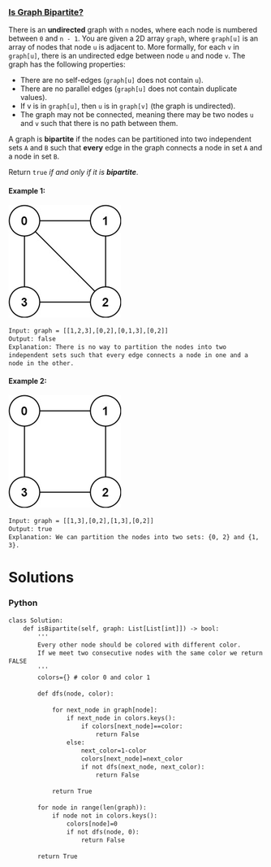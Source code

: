 ### [Is Graph Bipartite?](https://leetcode.com/problems/is-graph-bipartite/) <br>

There is an **undirected** graph with `n` nodes, where each node is numbered between `0` and `n - 1`. You are given a 2D array `graph`, where `graph[u]` is an array of nodes that node `u` is adjacent to. More formally, for each `v` in `graph[u]`, there is an undirected edge between node `u` and node `v`. The graph has the following properties:

 - There are no self-edges (`graph[u]` does not contain `u`).
 - There are no parallel edges (`graph[u]` does not contain duplicate values).
 - If v is in `graph[u]`, then `u` is in `graph[v]` (the graph is undirected).
 - The graph may not be connected, meaning there may be two nodes `u` and `v` such that there is no path between them.

A graph is **bipartite** if the nodes can be partitioned into two independent sets `A` and `B` such that **every** edge in the graph connects a node in set `A` and a node in set `B`.

Return `true` *if and only if it is ***bipartite****.



#### Example 1:
<img src="../../../../../images/785bi2.jpg">

```
Input: graph = [[1,2,3],[0,2],[0,1,3],[0,2]]
Output: false
Explanation: There is no way to partition the nodes into two independent sets such that every edge connects a node in one and a node in the other.

```

#### Example 2:
<img src="../../../../../images/785bi1.jpg">

```
Input: graph = [[1,3],[0,2],[1,3],[0,2]]
Output: true
Explanation: We can partition the nodes into two sets: {0, 2} and {1, 3}.

```



# Solutions

### Python
```
class Solution:
    def isBipartite(self, graph: List[List[int]]) -> bool:
        '''
        Every other node should be colored with different color.
        If we meet two consecutive nodes with the same color we return FALSE
        '''
        colors={} # color 0 and color 1
        
        def dfs(node, color):
            
            for next_node in graph[node]:
                if next_node in colors.keys():
                    if colors[next_node]==color:
                        return False
                else:
                    next_color=1-color
                    colors[next_node]=next_color
                    if not dfs(next_node, next_color):
                        return False
                    
            return True
        
        for node in range(len(graph)):
            if node not in colors.keys():
                colors[node]=0
                if not dfs(node, 0):
                    return False
                
        return True

```
